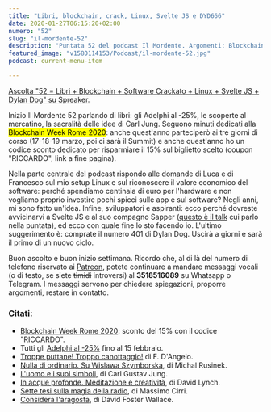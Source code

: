 ```yaml
---
title: "Libri, blockchain, crack, Linux, Svelte JS e DYD666"
date: 2020-01-27T06:15:20+02:00
numero: "52"
slug: "il-mordente-52"
description: "Puntata 52 del podcast Il Mordente. Argomenti: Blockchain Week Rome 2020, Svelte JS, Linux, Libri, Carlo Jung, Dylan Dog. Autore: Riccardo Palombo."
featured_image: "v1580114153/Podcast/il-mordente-52.jpg"
podcast: current-menu-item

---
```


<a rel="nofollow noopener" class="spreaker-player" href="https://www.spreaker.com/episode/22087853" data-resource="episode_id=22087853" data-width="100%" data-height="200px" data-theme="light" data-playlist="false" data-playlist-continuous="false" data-autoplay="false" data-live-autoplay="false" data-chapters-image="true" data-episode-image-position="right" data-hide-logo="false" data-hide-likes="false" data-hide-comments="false" data-hide-sharing="false" data-hide-download="true">Ascolta "52 = Libri + Blockchain + Software Crackato + Linux + Svelte JS + Dylan Dog" su Spreaker.</a>

Inizio Il Mordente 52 parlando di libri: gli Adelphi al -25%, le scoperte al mercatino, la sacralità delle idee di Carl Jung. Seguono minuti dedicati alla <mark>Blockchain Week Rome 2020</mark>: anche quest'anno parteciperò ai tre giorni di corso (17-18-19 marzo, poi ci sarà il Summit) e anche quest'anno ho un codice sconto dedicato per risparmiare il 15% sul biglietto scelto (coupon "RICCARDO", link a fine pagina).

Nella parte centrale del podcast rispondo alle domande di Luca e di Francesco sul mio setup Linux e sul riconoscere il valore economico del software: perché spendiamo centinaia di euro per l'hardware e non vogliamo proprio investire pochi spicci sulle app e sul software? Negli anni, mi sono fatto un'idea. Infine, sviluppatori e aspiranti: ecco perché dovreste avvicinarvi a Svelte JS e al suo compagno Sapper (<a href="https://youtu.be/AdNJ3fydeao" target="_blank" rel="nofollow noopener" title="Rethinking reactivity su YouTube">questo è il talk</a> cui parlo nella puntata), ed ecco con quale fine lo sto facendo io. L'ultimo suggerimento è: comprate il numero 401 di Dylan Dog. Uscirà a giorni e sarà il primo di un nuovo ciclo.
 
Buon ascolto e buon inizio settimana. Ricordo che, al di là del numero di telefono riservato ai [Patreon](/supporter/ "Diventa supporter"), potete continuare a mandare messaggi vocali (o di testo, se siete ~~timidi~~ introversi) al <strong>3518516089</strong> su Whatsapp o Telegram. I messaggi servono per chiedere spiegazioni, proporre argomenti, restare in contatto.

### Citati:
<ul>
<li><a href="https://www.blockchainweekrome.com/" target="_blank" rel="nofollow noopener" title="Vedi i corsi Blockchain Week Rome 2020">Blockchain Week Rome 2020</a>: sconto del 15% con il codice "RICCARDO".</li>
<li>Tutti gli <a href="https://amzn.to/3ahFEvm" target="_blank" rel="nofollow noopener" title="Vedi gli Adelphi al -25%">Adelphi al -25%</a> fino al 15 febbraio.</li>

<li><a href="https://amzn.to/2Fy51es" target="_blank" rel="nofollow noopener" title="Vedi il libro Troppe puttane! Troppo canottaggio! Da Balzac a Proust, consigli ai giovani scrittori dai maestri della letteratura francese.">Troppe puttane! Troppo canottaggio!</a> di F. D'Angelo.</li>
<li><a href="https://amzn.to/3aARiBL" target="_blank" rel="nofollow noopener" title="Vedi il libro Nulla di ordinario">Nulla di ordinario. Su Wislawa Szymborska</a>, di Michal Rusinek.</li>
<li><a href="https://amzn.to/35Ck6WM" target="_blank" rel="nofollow noopener" title="Vedi il libro L'uomo e i suoi singoli">L'uomo e i suoi simboli</a>, di Carl Gustav Jung.</li>
<li><a href="https://amzn.to/37ostY0" target="_blank" rel="nofollow noopener" title="Vedi il libro In acque profonde. Meditazione e creatività">In acque profonde. Meditazione e creatività</a>, di David Lynch.</li>
<li><a href="https://amzn.to/2tuTfzb" target="_blank" rel="nofollow noopener" title="Vedi il libro Sette tesi sulla magia della radio">Sette tesi sulla magia della radio</a>, di Massimo Cirri.</li>
<li><a href="https://amzn.to/2Fy51es" target="_blank" rel="nofollow noopener" title="Vedi il libro Considera l'aragosta">Considera l'aragosta</a>, di David Foster Wallace.</li>
</ul>
